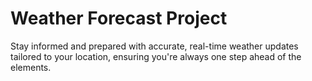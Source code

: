 # Weather Forecast Project
Stay informed and prepared with accurate, real-time weather updates tailored to your location, ensuring you're always one step ahead of the elements.
